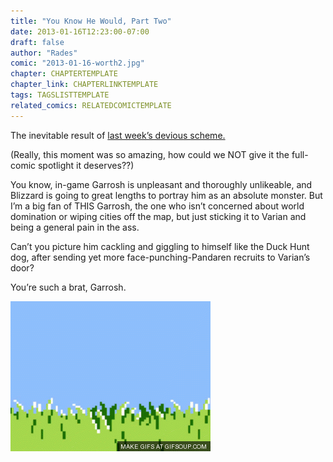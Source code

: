 ```yaml
---
title: "You Know He Would, Part Two"
date: 2013-01-16T12:23:00-07:00
draft: false
author: "Rades"
comic: "2013-01-16-worth2.jpg"
chapter: CHAPTERTEMPLATE
chapter_link: CHAPTERLINKTEMPLATE
tags: TAGSLISTTEMPLATE
related_comics: RELATEDCOMICTEMPLATE
---
```


The inevitable result of [last week’s devious scheme.](/comic/you-know-he-would-too)


(Really, this moment was so amazing, how could we NOT give it the full-comic spotlight it deserves??)


You know, in-game Garrosh is unpleasant and thoroughly unlikeable, and Blizzard is going to great lengths to portray him as an absolute monster. But I’m a big fan of THIS Garrosh, the one who isn’t concerned about world domination or wiping cities off the map, but just sticking it to Varian and being a general pain in the ass. 


Can’t you picture him cackling and giggling to himself like the Duck Hunt dog, after sending yet more face-punching-Pandaren recruits to Varian’s door? 


You’re such a brat, Garrosh.


!["The dog from Duck Hunt"](/images/post-images/1271203_o.gif)

